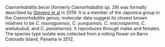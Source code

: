 _Caenorhabditis becei_ (formerly _Caenorhabditis sp. 29_) was formally described by [Stevens et al](https://pubmed.ncbi.nlm.nih.gov/31007946/) in 2019. It is a member of the Japonica group in the _Caenorhabditis_ genus; molecular data suggest its closest known relatives to be _C. nouraguensis_, _C. yunquensis_, _C. macrosperma_, _C. waitukubuli_, and _C. panamensis_. It reproduces through males and females. The species type isolate was collected from a rotting flower on Barro Colorado Island, Panama in 2012.
